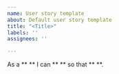 ```yaml
---
name: User story template
about: Default user story template
title: "<Title>"
labels: ''
assignees: ''

---
```


As a ** ** I can ** ** so that ** **.
